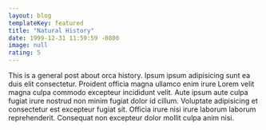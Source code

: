 ```yaml
---
layout: blog
templateKey: featured
title: "Natural History"
date: 1999-12-31 11:59:59 -0800
image: null
rating: 5
---
```


This is a general post about orca history. Ipsum ipsum adipisicing sunt ea duis elit consectetur. Proident officia magna ullamco enim irure Lorem velit magna culpa commodo excepteur incididunt velit. Aute ipsum aute culpa fugiat irure nostrud non minim fugiat dolor id cillum. Voluptate adipisicing et consectetur est excepteur fugiat sit. Officia irure nisi irure laborum laborum reprehenderit. Consequat non excepteur dolor mollit culpa anim nisi.